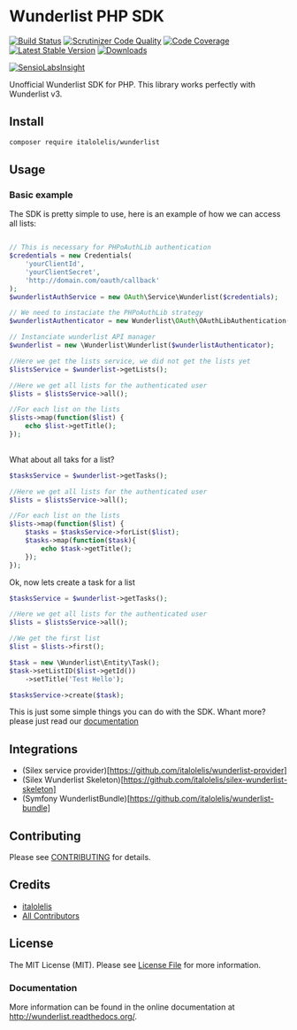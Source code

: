 # Wunderlist PHP SDK

[![Build Status](https://travis-ci.org/italolelis/wunderlist.svg?style=flat-square)](https://travis-ci.org/italolelis/wunderlist)
[![Scrutinizer Code Quality](http://img.shields.io/scrutinizer/g/italolelis/wunderlist.svg?style=flat-square)](https://scrutinizer-ci.com/g/italolelis/wunderlist/)
[![Code Coverage](http://img.shields.io/scrutinizer/coverage/g/italolelis/wunderlist.svg?style=flat-square)](https://scrutinizer-ci.com/g/italolelis/wunderlist/)
[![Latest Stable Version](http://img.shields.io/packagist/v/italolelis/wunderlist.svg?style=flat-square)](https://packagist.org/packages/italolelis/wunderlist)
[![Downloads](https://img.shields.io/packagist/dt/italolelis/wunderlist.svg?style=flat-square)](https://packagist.org/packages/italolelis/wunderlist)

[![SensioLabsInsight](https://insight.sensiolabs.com/projects/042ad7a7-df3d-4c3f-b93b-558b82d80cee/small.png)](https://insight.sensiolabs.com/projects/042ad7a7-df3d-4c3f-b93b-558b82d80cee)

Unofficial Wunderlist SDK for PHP.
This library works perfectly with Wunderlist v3.

## Install

```bash
composer require italolelis/wunderlist
```

## Usage

### Basic example

The SDK is pretty simple to use, here is an example of how we can access all lists:

```php

// This is necessary for PHPoAuthLib authentication
$credentials = new Credentials(
    'yourClientId',
    'yourClientSecret',
    'http://domain.com/oauth/callback'
);
$wunderlistAuthService = new OAuth\Service\Wunderlist($credentials);

// We need to instaciate the PHPoAuthLib strategy
$wunderlistAuthenticator = new Wunderlist\OAuth\OAuthLibAuthentication($credentials);

// Instanciate wunderlist API manager
$wunderlist = new \Wunderlist\Wunderlist($wunderlistAuthenticator);

//Here we get the lists service, we did not get the lists yet
$listsService = $wunderlist->getLists();

//Here we get all lists for the authenticated user
$lists = $listsService->all();

//For each list on the lists
$lists->map(function($list) {
    echo $list->getTitle();
});
    
```

What about all taks for a list?

```php
$tasksService = $wunderlist->getTasks();

//Here we get all lists for the authenticated user
$lists = $listsService->all();

//For each list on the lists
$lists->map(function($list) {
    $tasks = $tasksService->forList($list);
    $tasks->map(function($task){
        echo $task->getTitle();
    });
});

```

Ok, now lets create a task for a list

```php
$tasksService = $wunderlist->getTasks();

//Here we get all lists for the authenticated user
$lists = $listsService->all();

//We get the first list
$list = $lists->first();

$task = new \Wunderlist\Entity\Task();
$task->setListID($list->getId())
    ->setTitle('Test Hello');

$tasksService->create($task);
```

This is just some simple things you can do with the SDK. Whant more? please just read our [documentation](http://wunderlist.readthedocs.org/)

## Integrations

 - (Silex service provider)[https://github.com/italolelis/wunderlist-provider]
 - (Silex Wunderlist Skeleton)[https://github.com/italolelis/silex-wunderlist-skeleton]
 - (Symfony WunderlistBundle)[https://github.com/italolelis/wunderlist-bundle]

## Contributing

Please see [CONTRIBUTING](https://github.com/italolelis/wunderlist/blob/master/CONTRIBUTING.md) for details.

## Credits

- [italolelis](https://github.com/italolelis)
- [All Contributors](https://github.com/italolelis/wunderlist/contributors)

## License

The MIT License (MIT). Please see [License File](https://github.com/italolelis/wunderlist/blob/master/LICENSE) for more information.

### Documentation

More information can be found in the online documentation at
http://wunderlist.readthedocs.org/.
